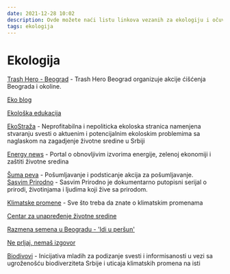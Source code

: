 ```yaml
---
date: 2021-12-28 10:02
description: Ovde možete naći listu linkova vezanih za ekologiju i očuvanje životne sredine
tags: ekologija
---
```

# Ekologija

[Trash Hero - Beograd](https://www.facebook.com/trashherobeograd/) - Trash Hero Beograd organizuje akcije ćišćenja Beograda i okoline.  

[Eko blog](http://ekoblog.info/sr/)  

[Ekološka edukacija](https://www.instagram.com/ecohub_srbija/)  

[EkoStraža](https://www.facebook.com/ekostraza/) - Neprofitabilna i nepoliticka ekoloska stranica namenjena stvaranju svesti o aktuenim i potencijalnim ekoloskim problemima sa naglaskom na zagadjenje životne sredine u Srbiji

[Energy news](http://www.energynews.rs/srbija-i-region) - Portal o obnovljivim izvorima energije, zelenoj ekonomiji i zaštiti životne sredina  

[Šuma peva](https://www.facebook.com/%C5%A0uma-peva-1548585112069532/) - Pošumljavanje i podsticanje akcija za pošumljavanje.  
[Sasvim Prirodno](https://www.facebook.com/JovanMemedovic) - Sasvim Prirodno je dokumentarno putopisni serijal o prirodi, životinjama i ljudima koji žive sa prirodom.  

[Klimatske promene](https://www.klima101.rs/) - Sve što treba da znate o klimatskim promenama
 
[Centar za unapređenje životne sredine](https://www.facebook.com/CUZSorg)

[Razmena semena u Beogradu - 'Idi u peršun'](https://www.facebook.com/razmenasemena)  

[Ne prljaj, nemaš izgovor](https://neprljajnemasizgovor.rs)

[Biodivovi](https://www.instagram.com/biodivovi) - Inicijativa mladih za podizanje svesti i informisanosti u vezi sa ugroženošću biodiverziteta Srbije i uticaja klimatskih promena na isti
